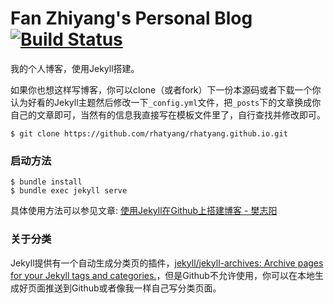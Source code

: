 # Fan Zhiyang's Personal Blog[![Build Status](https://www.travis-ci.org/rhatyang/blog.svg?branch=master)](https://www.travis-ci.org/rhatyang/blog)

我的个人博客，使用Jekyll搭建。

如果你也想这样写博客，你可以clone（或者fork）下一份本源码或者下载一个你认为好看的Jekyll主题然后修改一下`_config.yml`文件，把`_posts`下的文章换成你自己的文章即可，当然有的信息我直接写在模板文件里了，自行查找并修改即可。

```
$ git clone https://github.com/rhatyang/rhatyang.github.io.git
```

### 启动方法

```
$ bundle install
$ bundle exec jekyll serve
```

具体使用方法可以参见文章: [使用Jekyll在Github上搭建博客 - 樊志阳](https://fanzhiyang.com/blog/use-jekyll-build-blog-on-github/)

### 关于分类

Jekyll提供有一个自动生成分类页的插件，[jekyll/jekyll-archives: Archive pages for your Jekyll tags and categories.](https://github.com/jekyll/jekyll-archives)，但是Github不允许使用，你可以在本地生成好页面推送到Github或者像我一样自己写分类页面。
